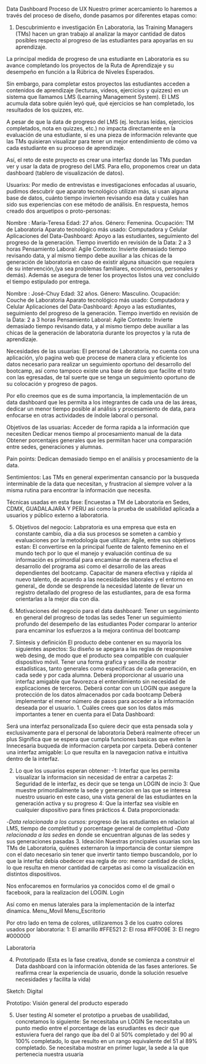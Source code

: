 

Data Dashboard
Proceso de UX
Nuestro primer acercamiento lo haremos a través del proceso de diseño, donde pasamos por diferentes etapas como:

1. Descubrimiento e investigación
En Laboratoria, las Training Managers (TMs) hacen un gran trabajo al analizar la mayor cantidad de datos posibles respecto al progreso de las estudiantes para apoyarlas en su aprendizaje.

La principal medida de progreso de una estudiante en Laboratoria es su avance completando los proyectos de la Ruta de Aprendizaje y su desempeño en función a la Rúbrica de Niveles Esperados.

Sin embargo, para completar estos proyectos las estudiantes acceden a contenidos de aprendizaje (lecturas, videos, ejercicios y quizzes) en un sistema que llamamos LMS (Learning Management System). El LMS acumula data sobre quién leyó qué, qué ejercicios se han completado, los resultados de los quizzes, etc.

A pesar de que la data de progreso del LMS (ej. lecturas leídas, ejercicios completados, nota en quizzes, etc.) no impacta directamente en la evaluación de una estudiante, sí es una pieza de información relevante que las TMs quisieran visualizar para tener un mejor entendimiento de cómo va cada estudiante en su proceso de aprendizaje.

Así, el reto de este proyecto es crear una interfaz donde las TMs puedan ver y usar la data de progreso del LMS. Para ello, proponemos crear un data dashboard (tablero de visualización de datos).

Usuarixs: Por medio de entrevistas e investigaciones enfocadas al usuario, pudimos descubrir que aparato tecnológico utilizan más, si usan alguna base de datos, cuánto tiempo invierten revisando esa data y cuáles han sido sus experiencias con ese método de análisis. En respuesta, hemos creado dos arquetipos o proto-personas:

Nombre : María-Teresa Edad: 27 años. Género: Femenina. Ocupación: TM de Laboratoria Aparato tecnológico más usado: Computadora y Celular Aplicaciones del Data-Dashboard: Apoyo a las estudiantes, seguimiento del progreso de la generación. Tiempo invertido en revisión de la Data: 2 a 3 horas Pensamiento Laboral: Agile Contexto: Invierte demasiado tiempo revisando data, y al mismo tiempo debe auxiliar a las chicas de la generación de laboratoria en caso de existir alguna situación que requiera de su intervención,(ya sea problemas familiares, económicos, personales y demás). Además se asegura de tener los proyectos listos una vez concluido el tiempo estipulado por entrega.

Nombre : José-Chuy Edad: 32 años. Género: Masculino. Ocupación: Couche de Laboratoria Aparato tecnológico más usado: Computadora y Celular Aplicaciones del Data-Dashboard: Apoyo a las estudiantes, seguimiento del progreso de la generación. Tiempo invertido en revisión de la Data: 2 a 3 horas Pensamiento Laboral: Agile Contexto: Invierte demasiado tiempo revisando data, y al mismo tiempo debe auxiliar a las chicas de la generación de laboratoria durante los proyectos y la ruta de aprendizaje.

Necesidades de las usuarias: El personal de Laboratoria, no cuenta con una aplicación, y/o pagina web que procese de manera clara y eficiente los datos necesario para realizar un seguimiento oportuno del desarrollo del bootcamp, así como tampoco existe una base de datos que facilite el trato con las egresadas, de tal suerte que se tenga un seguimiento oportuno de su colocación y progreso de pagos.

Por ello creemos que es de suma importancia, la implementación de un data dashboard que les permita a los integrantes de cada una de las áreas, dedicar un menor tiempo posible al análisis y procesamiento de data, para enfocarse en otras actividades de índole laboral o personal.

Objetivos de las usuarias: Acceder de forma rapida a la información que necesiten Dedicar menos tiempo al procesamiento manual de la data Obtener porcentajes generales que les permiitan hacer una comparación entre sedes, generaciones y alumnas.

Pain points: Dedican demasiado tiempo en el análisis y procesamiento de la data.

Sentimientos: Las TMs en general experimentan cansancio por la busqueda interminable de la data que necesitan, y frustracion al siempre volver a la misma rutina para encontrar la información que necesita.

Técnicas usadas en esta fase: Encuestas a TM de Laboratoria en Sedes, CDMX, GUADALAJARA Y PERU asi como la prueba de usabilidad aplicada a usuarios y público externo a laboratoria.

5. Objetivos del negocio: Labpratoria es una empresa que esta en constante cambio, dia a dia sus procesos se someten a cambio y evaluaciones por la metodología que utilizan: Agile, entre sus objetivos estan: El convertirse en la principal fuente de talento femenino en el mundo tech por lo que el manejo y evaluación continua de su información es primordial para encaminar de manera efectiva el desarrollo del programa asi como el desarrollo de las areas dependientes del bootcamp. Capacitar de manera efectiva y rápida al nuevo talento, de acuerdo a las necesidades laborales y el entorno en general_ de donde se desprende la necesidad latente de llevar un registro detallado del progreso de las estudiantes, para de esa forma orientarlas a la mejor día con día.

6. Motivaciones del negocio para el data dashboard: Tener un seguimiento en general del progreso de todas las sedes Tener un seguimiento profundo del desempeño de las estudiantes Poder comparar lo anterior para encaminar los esfuerzos a la mejora continua del bootcamp

2. Síntesis y definición
El producto debe contener en su mayoría los siguientes aspectos: Su diseño se apegara a las reglas de responsive web desing, de modo que el producto sea compatible con cualquier dispositivo móvil. Tener una forma grafica y sencilla de mostrar estadísticas, tanto generales como especificas de cada generación, en cada sede y por cada alumna. Deberá proporcionar al usuario una interfaz amigable que favorezca el entendimiento sin necesidad de explicaciones de terceros. Deberá contar con un LOGIN que asegure la protección de los datos almacenados por cada bootcamp Deberá implementar el menor número de pasos para acceder a la información deseada por el usuario. 1. Cuáles crees que son los datos más importantes a tener en cuenta para el Data Dashboard:

Será una interfaz personalizada Eso quiere decir que esta pensada sola y exclusivamente para el personal de laboratoria Deberá realmente ofrecer un plus Significa que se espera que cumpla funciones basicas que eviten la Innecesaria buqueda de informacion carpeta por carpeta. Deberá contener una interfaz amigable: Lo que resulta en la navegacion nativa e intuitiva dentro de la interfaz.

2. Lo que los usuarios esperan obtener: -1: Interfaz que les permita visualizar la informacion sin necesidad de entrar a carpetas 2: Seguridad de le interfaz, es decir que se tenga un LOGIN de incio 3: Que muestre primordialmente la sede y generacion en las que se interesa nuestro usuario en este caso, una vista general de las estudiantes en la generación activa y su progreso 4: Que la interfaz sea visible en cualquier dispositivo para fines prácticos 4. Data proporcionada:

 -_Data relacionada a los cursos:_ progreso de las estudiantes en relacion al LMS, tiempo de completitud y porcentage general de completitud
 -_Data relacionada a las sedes_  en donde se encuentran algunas de las sedes y sus generaciones pasadas
3. Ideación
Nuestras principales usuarias son las TMs de Laboratoria, quiénes externaron la importancia de contar siempre con el dato necesario sin tener que invertir tanto tiempo buscandolo, por lo que la interfaz debia obedecer esa regla de oro: menor cantidad de clicks, lo que resulta en menor cantidad de carpetas asi como la visualización en distintos dispositivos.

Nos enfocaremos en formularios ya conocidos como el de gmail o facebook, para la realizacion del LOGIN. Login

Así como en menus laterales para la implementación de la interfaz dinamica. Menu_Movil Menu_Escritorio

Por otro lado en tema de colores, utilizaremos 3 de los cuatro colores usados por laboratoria: 1: El amarillo #FFE521 2: El rosa #FF009E 3: El negro #000000

Laboratoria

4. Prototipado
(Esta es la fase creativa, donde se comienza a construir el Data dashboard con la información obtenida de las fases anteriores. Se reafirma crear la experiencia de usuario, donde la solución resuelve necesidades y facilita la vida)

Sketch: Digital

Prototipo: Visión general del producto esperado

5. User testing
Al someter el prototipo a pruebas de usabilidad, concretamos lo siguiente: Se necesitaba un LOGIN Se necesitaba un punto medio entre el porcentage de las esrudiantes es decir que estuviera fuera del rango que iba del 0 al 50% completado y del 90 al 100% completado, lo que resulto en un rango equivalente del 51 al 89% completado. Se necesitaba mostrar en primer lugar, la sede a la que pertenecia nuestra usuaria
